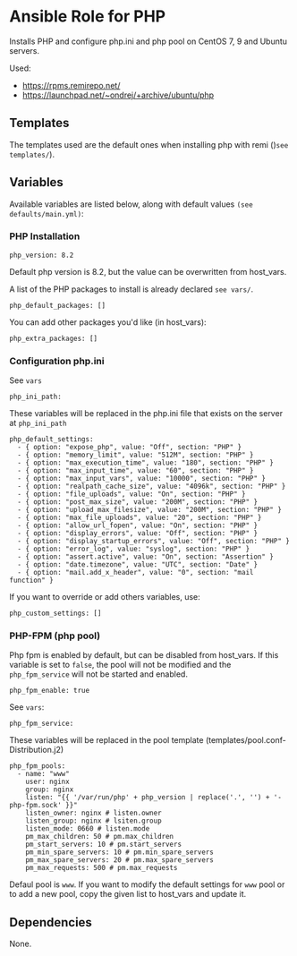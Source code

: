 # Ansible Role for PHP

Installs PHP and configure php.ini and php pool on CentOS 7, 9 and Ubuntu servers.

Used:

* https://rpms.remirepo.net/
* https://launchpad.net/~ondrej/+archive/ubuntu/php

## Templates

The templates used are the default ones when installing php with remi ()`see templates/`).

## Variables

Available variables are listed below, along with default values `(see defaults/main.yml)`:


### PHP Installation

```
php_version: 8.2
```
Default php version is 8.2, but the value can be overwritten from host_vars.

A list of the PHP packages to install is already declared `see vars/`.

```
php_default_packages: []
```

You can add other packages you'd like (in host_vars):

```
php_extra_packages: []
```

### Configuration php.ini

See `vars`
```
php_ini_path:
```

These variables will be replaced in the php.ini file that exists on
the server at `php_ini_path`

```
php_default_settings:
  - { option: "expose_php", value: "Off", section: "PHP" }
  - { option: "memory_limit", value: "512M", section: "PHP" }
  - { option: "max_execution_time", value: "180", section: "PHP" }
  - { option: "max_input_time", value: "60", section: "PHP" }
  - { option: "max_input_vars", value: "10000", section: "PHP" }
  - { option: "realpath_cache_size", value: "4096k", section: "PHP" }
  - { option: "file_uploads", value: "On", section: "PHP" }
  - { option: "post_max_size", value: "200M", section: "PHP" }
  - { option: "upload_max_filesize", value: "200M", section: "PHP" }
  - { option: "max_file_uploads", value: "20", section: "PHP" }
  - { option: "allow_url_fopen", value: "On", section: "PHP" }
  - { option: "display_errors", value: "Off", section: "PHP" }
  - { option: "display_startup_errors", value: "Off", section: "PHP" }
  - { option: "error_log", value: "syslog", section: "PHP" }
  - { option: "assert.active", value: "On", section: "Assertion" }
  - { option: "date.timezone", value: "UTC", section: "Date" }
  - { option: "mail.add_x_header", value: "0", section: "mail function" }
```

If you want to override or add others variables, use:

```
php_custom_settings: []
```

### PHP-FPM (php pool)

Php fpm is enabled by default, but can be disabled from host_vars.
If this variable is set to `false`, the pool will not be modified and
the `php_fpm_service` will not be started and enabled.

```
php_fpm_enable: true 
```

See `vars`:

```
php_fpm_service: 
```

These variables will be replaced in the pool template (templates/pool.conf-Distribution.j2)

```
php_fpm_pools:
  - name: "www"
    user: nginx
    group: nginx
    listen: "{{ '/var/run/php' + php_version | replace('.', '') + '-php-fpm.sock' }}"
    listen_owner: nginx # listen.owner
    listen_group: nginx # lsiten.group
    listen_mode: 0660 # listen.mode
    pm_max_children: 50 # pm.max_children
    pm_start_servers: 10 # pm.start_servers
    pm_min_spare_servers: 10 # pm.min_spare_servers
    pm_max_spare_servers: 20 # pm.max_spare_servers
    pm_max_requests: 500 # pm.max_requests
```

Defaul pool is `www`. If you want to modify the default settings
for `www` pool or to add a new pool, copy the given list to host_vars and update it.

## Dependencies

None.
